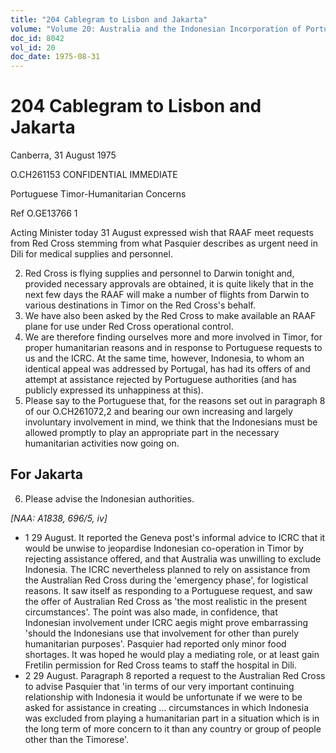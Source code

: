 ```yaml
---
title: "204 Cablegram to Lisbon and Jakarta"
volume: "Volume 20: Australia and the Indonesian Incorporation of Portuguese Timor, 1974-1976"
doc_id: 8042
vol_id: 20
doc_date: 1975-08-31
---
```


# 204 Cablegram to Lisbon and Jakarta

Canberra, 31 August 1975

O.CH261153 CONFIDENTIAL IMMEDIATE

Portuguese Timor-Humanitarian Concerns

Ref O.GE13766 1

Acting Minister today 31 August expressed wish that RAAF meet requests from Red Cross stemming from what Pasquier describes as urgent need in Dili for medical supplies and personnel.

  2. Red Cross is flying supplies and personnel to Darwin tonight and, provided necessary approvals are obtained, it is quite likely that in the next few days the RAAF will make a number of flights from Darwin to various destinations in Timor on the Red Cross's behalf.
  3. We have also been asked by the Red Cross to make available an RAAF plane for use under Red Cross operational control.
  4. We are therefore finding ourselves more and more involved in Timor, for proper humanitarian reasons and in response to Portuguese requests to us and the ICRC. At the same time, however, Indonesia, to whom an identical appeal was addressed by Portugal, has had its offers of and attempt at assistance rejected by Portuguese authorities (and has publicly expressed its unhappiness at this).
  5. Please say to the Portuguese that, for the reasons set out in paragraph 8 of our O.CH261072,2 and bearing our own increasing and largely involuntary involvement in mind, we think that the Indonesians must be allowed promptly to play an appropriate part in the necessary humanitarian activities now going on. 

## For Jakarta

  6. Please advise the Indonesian authorities.



_[NAA: A1838, 696/5, iv]_

  * 1 29 August. It reported the Geneva post's informal advice to ICRC that it would be unwise to jeopardise Indonesian co-operation in Timor by rejecting assistance offered, and that Australia was unwilling to exclude Indonesia. The ICRC nevertheless planned to rely on assistance from the Australian Red Cross during the 'emergency phase', for logistical reasons. It saw itself as responding to a Portuguese request, and saw the offer of Australian Red Cross as 'the most realistic in the present circumstances'. The point was also made, in confidence, that Indonesian involvement under ICRC aegis might prove embarrassing 'should the Indonesians use that involvement for other than purely humanitarian purposes'. Pasquier had reported only minor food shortages. It was hoped he would play a mediating role, or at least gain Fretilin permission for Red Cross teams to staff the hospital in Dili.
  * 2  29 August. Paragraph 8 reported a request to the Australian Red Cross to advise Pasquier that 'in terms of our very important continuing relationship with Indonesia it would be unfortunate if we were to be asked for assistance in creating ... circumstances in which Indonesia was excluded from playing a humanitarian part in a situation which is in the long term of more concern to it than any country or group of people other than the Timorese'.


